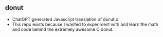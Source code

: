 ## donut 
- ChatGPT generated Javascript translation of donut.c
- This repo exists because I wanted to experiment with and learn the math and code behind the extremely awesome C donut. 
